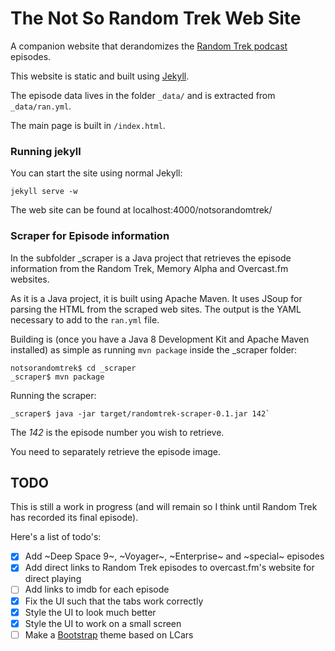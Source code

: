 # The Not So Random Trek Web Site

A companion website that derandomizes the [Random Trek podcast](https://www.theincomparable.com/randomtrek) episodes.

This website is static and built using [Jekyll](https://jekyllrb.com).

The episode data lives in the folder `_data/` and is extracted from `_data/ran.yml`.

The main page is built in `/index.html`.

### Running jekyll

You can start the site using normal Jekyll:

```
jekyll serve -w
```

The web site can be found at localhost:4000/notsorandomtrek/

### Scraper for Episode information

In the subfolder \_scraper is a Java project that retrieves the episode
information from the Random Trek, Memory Alpha and Overcast.fm websites.

As it is a Java project, it is built using Apache Maven. It uses JSoup
for parsing the HTML from the scraped web sites. The output is the YAML
necessary to add to the `ran.yml` file.

Building is (once you have a Java 8 Development Kit and Apache Maven
installed) as simple as running `mvn package` inside the \_scraper
folder:

```
notsorandomtrek$ cd _scraper
_scraper$ mvn package
```

Running the scraper:

```
_scraper$ java -jar target/randomtrek-scraper-0.1.jar 142`
```

The _142_ is the episode number you wish to retrieve.

You need to separately retrieve the episode image.

## TODO

This is still a work in progress (and will remain so I think until
Random Trek has recorded its final episode).

Here's a list of todo's:

- [x] Add ~Deep Space 9~, ~Voyager~, ~Enterprise~ and ~special~ episodes
- [x] Add direct links to Random Trek episodes to overcast.fm's website for direct playing
- [ ] Add links to imdb for each episode
- [x] Fix the UI such that the tabs work correctly
- [x] Style the UI to look much better
- [x] Style the UI to work on a small screen
- [ ] Make a [Bootstrap](https://getbootstrap.com) theme based on LCars
